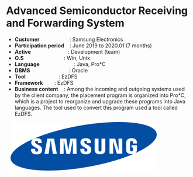 # Advanced Semiconductor Receiving and Forwarding System

- <b>Customer </b></b>&nbsp;&nbsp;&nbsp;&nbsp;&nbsp;&nbsp;&nbsp;&nbsp;&nbsp;&nbsp;&nbsp;&nbsp;&nbsp;&nbsp;&nbsp;&nbsp;&nbsp;&nbsp;&nbsp;&nbsp;: Samsung Electronics
- <b>Participation period </b>&nbsp;&nbsp;&nbsp;: June 2019 to 2020.01 (7 months)
- <b>Active </b>&nbsp;&nbsp;&nbsp;&nbsp;&nbsp;&nbsp;&nbsp;&nbsp;&nbsp;&nbsp;&nbsp;&nbsp;&nbsp;&nbsp;&nbsp;&nbsp;&nbsp;&nbsp;&nbsp;&nbsp;&nbsp;&nbsp;&nbsp;&nbsp;&nbsp;: Development (team)
- <b>O.S</b>&nbsp;&nbsp;&nbsp;&nbsp;&nbsp;&nbsp;&nbsp;&nbsp;&nbsp;&nbsp;&nbsp;&nbsp;&nbsp;&nbsp;&nbsp;&nbsp;&nbsp;&nbsp;&nbsp;&nbsp;&nbsp;&nbsp;&nbsp;&nbsp;&nbsp;&nbsp;&nbsp; : Win, Unix
- <b>Language </b>&nbsp;&nbsp;&nbsp;&nbsp;&nbsp;&nbsp;&nbsp;&nbsp;&nbsp;&nbsp;&nbsp;&nbsp;&nbsp;&nbsp;&nbsp;&nbsp;&nbsp;&nbsp;&nbsp;&nbsp;&nbsp;&nbsp;&nbsp;: Java, Pro*C
- <b>DBMS</b>&nbsp;&nbsp;&nbsp;&nbsp;&nbsp;&nbsp;&nbsp;&nbsp;&nbsp;&nbsp;&nbsp;&nbsp;&nbsp;&nbsp;&nbsp;&nbsp;&nbsp;&nbsp;&nbsp;&nbsp;&nbsp;&nbsp;&nbsp;&nbsp;&nbsp;&nbsp;&nbsp;: Oracle
- <b>Tool</b>&nbsp;&nbsp;&nbsp;&nbsp;&nbsp;&nbsp;&nbsp;&nbsp;&nbsp;&nbsp;&nbsp;&nbsp;&nbsp;&nbsp;&nbsp;&nbsp;&nbsp;&nbsp;&nbsp;&nbsp;&nbsp;&nbsp;&nbsp;: EzDFS
- <b>Framework</b>&nbsp;&nbsp;&nbsp;&nbsp;&nbsp;&nbsp;&nbsp;&nbsp;: EzDFS
- <b>Business content</b>&nbsp;&nbsp;&nbsp;&nbsp;: Among the incoming and outgoing systems used by the client company, the placement program is organized into Pro*C, which is a project to reorganize and upgrade these programs into Java languages. The tool used to convert this program used a tool called EzDFS.

&nbsp;&nbsp;&nbsp;<img src="projects/samsung.png" width="400">
